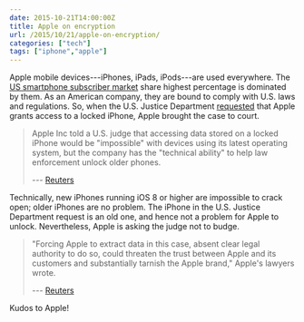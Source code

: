 ```yaml
---
date: 2015-10-21T14:00:00Z
title: Apple on encryption
url: /2015/10/21/apple-on-encryption/
categories: ["tech"]
tags: ["iphone","apple"]
---
```


Apple mobile devices---iPhones, iPads, iPods---are used everywhere. The [US smartphone subscriber market](http://www.comscore.com/Insights/Market-Rankings/comScore-Reports-May-2015-US-Smartphone-Subscriber-Market-Share) share highest percentage is dominated by them. As an American company, they are bound to comply with U.S. laws and regulations. So, when the U.S. Justice Department [requested](http://www.nytimes.com/2015/09/08/us/politics/apple-and-other-tech-companies-tangle-with-us-over-access-to-data.html?_r=0) that Apple grants access to a locked iPhone, Apple brought the case to court.

> Apple Inc told a U.S. judge that accessing data stored on a locked iPhone would be "impossible" with devices using its latest operating system, but the company has the "technical ability" to help law enforcement unlock older phones.
>
> --- [Reuters](http://www.reuters.com/article/2015/10/21/us-apple-court-encryption-idUSKCN0SE2NF20151021)

Technically, new iPhones running iOS 8 or higher are impossible to crack open; older iPhones are no problem. The iPhone in the U.S. Justice Department request is an old one, and hence not a problem for Apple to unlock. Nevertheless, Apple is asking the judge not to budge.

> "Forcing Apple to extract data in this case, absent clear legal authority to do so, could threaten the trust between Apple and its customers and substantially tarnish the Apple brand," Apple's lawyers wrote.
>
> --- [Reuters](http://www.reuters.com/article/2015/10/21/us-apple-court-encryption-idUSKCN0SE2NF20151021)

Kudos to Apple!
